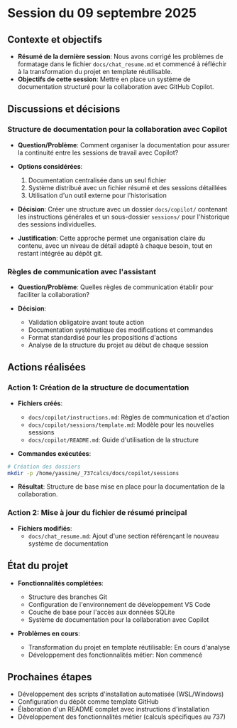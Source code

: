 # Session du 09 septembre 2025

## Contexte et objectifs

- **Résumé de la dernière session**: Nous avons corrigé les problèmes de formatage dans le fichier `docs/chat_resume.md` et commencé à réfléchir à la transformation du projet en template réutilisable.
- **Objectifs de cette session**: Mettre en place un système de documentation structuré pour la collaboration avec GitHub Copilot.

## Discussions et décisions

### Structure de documentation pour la collaboration avec Copilot

- **Question/Problème**: Comment organiser la documentation pour assurer la continuité entre les sessions de travail avec Copilot?

- **Options considérées**:
  1. Documentation centralisée dans un seul fichier
  2. Système distribué avec un fichier résumé et des sessions détaillées
  3. Utilisation d'un outil externe pour l'historisation

- **Décision**: Créer une structure avec un dossier `docs/copilot/` contenant les instructions générales et un sous-dossier `sessions/` pour l'historique des sessions individuelles.

- **Justification**: Cette approche permet une organisation claire du contenu, avec un niveau de détail adapté à chaque besoin, tout en restant intégrée au dépôt git.

### Règles de communication avec l'assistant

- **Question/Problème**: Quelles règles de communication établir pour faciliter la collaboration?

- **Décision**: 
  - Validation obligatoire avant toute action
  - Documentation systématique des modifications et commandes
  - Format standardisé pour les propositions d'actions
  - Analyse de la structure du projet au début de chaque session

## Actions réalisées

### Action 1: Création de la structure de documentation

- **Fichiers créés**: 
  - `docs/copilot/instructions.md`: Règles de communication et d'action
  - `docs/copilot/sessions/template.md`: Modèle pour les nouvelles sessions
  - `docs/copilot/README.md`: Guide d'utilisation de la structure
  
- **Commandes exécutées**:
```bash
# Création des dossiers
mkdir -p /home/yassine/_737calcs/docs/copilot/sessions
```

- **Résultat**: Structure de base mise en place pour la documentation de la collaboration.

### Action 2: Mise à jour du fichier de résumé principal

- **Fichiers modifiés**: 
  - `docs/chat_resume.md`: Ajout d'une section référençant le nouveau système de documentation

## État du projet

- **Fonctionnalités complétées**:
  - Structure des branches Git
  - Configuration de l'environnement de développement VS Code
  - Couche de base pour l'accès aux données SQLite
  - Système de documentation pour la collaboration avec Copilot

- **Problèmes en cours**:
  - Transformation du projet en template réutilisable: En cours d'analyse
  - Développement des fonctionnalités métier: Non commencé

## Prochaines étapes

- Développement des scripts d'installation automatisée (WSL/Windows)
- Configuration du dépôt comme template GitHub
- Élaboration d'un README complet avec instructions d'installation
- Développement des fonctionnalités métier (calculs spécifiques au 737)
